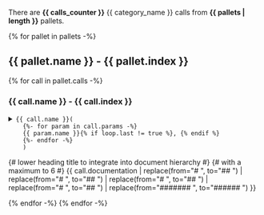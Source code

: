 There are **{{ calls_counter }}** {{ category_name }} calls from **{{ pallets | length }}** pallets.

{% for pallet in pallets -%}

## {{ pallet.name }} - {{ pallet.index }}

{% for call in pallet.calls -%}

### {{ call.name }} - {{ call.index }}

<details><summary><code>{{ call.name }}(
    {%- for param in call.params -%}
    {{ param.name }}{% if loop.last != true %}, {% endif %}
    {%- endfor -%}
    )</code></summary>
{% if call.weight == -1 %}
No weight available.
{% else %}
Taking {{ call.weight }} % of a block.
{% endif %}
```rust
{% for param in call.params -%}
{{ param.name }}: {{ param.type_name }}
{% endfor -%}
```
</details>

{# lower heading title to integrate into document hierarchy #}
{# with a maximum to 6 #}
{{ call.documentation
| replace(from="# ", to="## ")
| replace(from="# ", to="## ")
| replace(from="# ", to="## ")
| replace(from="# ", to="## ")
| replace(from="####### ", to="###### ")
}}

{% endfor -%}
{% endfor -%}
